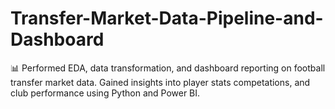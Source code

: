 # Transfer-Market-Data-Pipeline-and-Dashboard
📊 Performed EDA, data transformation, and dashboard reporting on football transfer market data. Gained insights into player stats competations, and club performance using Python and Power BI.

